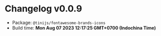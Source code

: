 # Changelog v0.0.9

- Package: `@tinijs/fontawesome-brands-icons`
- Build time: **Mon Aug 07 2023 12:17:25 GMT+0700 (Indochina Time)**

